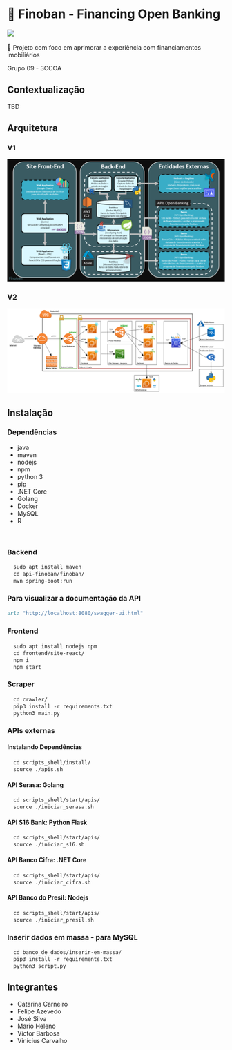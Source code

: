 <h1 align="left">
    🔗 Finoban - Financing Open Banking
</h1>
<img src="https://img.shields.io/static/v1?label=Project&message=FINOBAN&color=blue&style=for-the-badge&logo=ghost"/>
<p align="left">🚀 Projeto com foco em aprimorar a experiência com financiamentos imobiliários</p>

Grupo 09 - 3CCOA

## Contextualização
TBD

## Arquitetura

### V1

<p align="center">
  <img width="800" src="./.github/architecture.png">
</p>

### V2

<p align="center">
  <img width="800" src="./.github/architecture-v2.png">
</p>


## Instalação

### Dependências

* java
* maven
* nodejs
* npm
* python 3
* pip
* .NET Core
* Golang
* Docker
* MySQL
* R
  
<br>

### Backend

```
  sudo apt install maven
  cd api-finoban/finoban/
  mvn spring-boot:run
```

### Para visualizar a documentação da API

```ruby
url: "http://localhost:8080/swagger-ui.html"
```

### Frontend

```
  sudo apt install nodejs npm
  cd frontend/site-react/
  npm i
  npm start
```

### Scraper

```
  cd crawler/
  pip3 install -r requirements.txt
  python3 main.py
```

### APIs externas

#### Instalando Dependências

```
  cd scripts_shell/install/
  source ./apis.sh
```

#### <b>API Serasa:</b> Golang

```
  cd scripts_shell/start/apis/
  source ./iniciar_serasa.sh
```

#### <b>API S16 Bank:</b> Python Flask

```
  cd scripts_shell/start/apis/
  source ./iniciar_s16.sh
```

#### <b>API Banco Cifra:</b> .NET Core

```
  cd scripts_shell/start/apis/
  source ./iniciar_cifra.sh
```

#### <b>API Banco do Presil:</b> Nodejs

```
  cd scripts_shell/start/apis/
  source ./iniciar_presil.sh
```

### Inserir dados em massa - para MySQL

```
  cd banco_de_dados/inserir-em-massa/
  pip3 install -r requirements.txt
  python3 script.py
```

## Integrantes

* Catarina Carneiro
* Felipe Azevedo
* José Silva
* Mario Heleno
* Victor Barbosa
* Vinícius Carvalho

<!-- <h2>
  Algumas das tecnologias que mais utilizamos
</h2>

<img src="https://upload.wikimedia.org/wikipedia/commons/thumb/6/6d/.net_logo.svg/1200px-.net_logo.svg.png" style="height:50px"></img>

<img src="https://marcas-logos.net/wp-content/uploads/2020/11/Java-logo.png" style="height:100px"></img>

<img src="https://upload.wikimedia.org/wikipedia/commons/thumb/d/d9/Node.js_logo.svg/1200px-Node.js_logo.svg.png" style="height:100px"></img> -->

